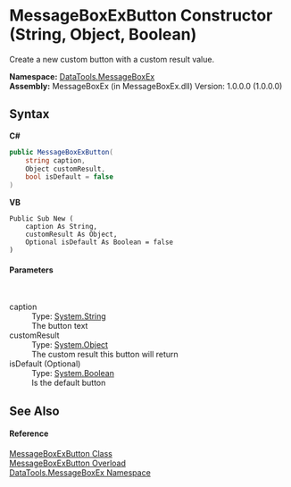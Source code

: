 # MessageBoxExButton Constructor (String, Object, Boolean)
 

Create a new custom button with a custom result value.

**Namespace:**&nbsp;<a href="N_DataTools_MessageBoxEx.md">DataTools.MessageBoxEx</a><br />**Assembly:**&nbsp;MessageBoxEx (in MessageBoxEx.dll) Version: 1.0.0.0 (1.0.0.0)

## Syntax

**C#**<br />
``` C#
public MessageBoxExButton(
	string caption,
	Object customResult,
	bool isDefault = false
)
```

**VB**<br />
``` VB
Public Sub New ( 
	caption As String,
	customResult As Object,
	Optional isDefault As Boolean = false
)
```


#### Parameters
&nbsp;<dl><dt>caption</dt><dd>Type: <a href="https://docs.microsoft.com/dotnet/api/system.string" target="_blank">System.String</a><br />The button text</dd><dt>customResult</dt><dd>Type: <a href="https://docs.microsoft.com/dotnet/api/system.object" target="_blank">System.Object</a><br />The custom result this button will return</dd><dt>isDefault (Optional)</dt><dd>Type: <a href="https://docs.microsoft.com/dotnet/api/system.boolean" target="_blank">System.Boolean</a><br />Is the default button</dd></dl>

## See Also


#### Reference
<a href="T_DataTools_MessageBoxEx_MessageBoxExButton.md">MessageBoxExButton Class</a><br /><a href="Overload_DataTools_MessageBoxEx_MessageBoxExButton__ctor.md">MessageBoxExButton Overload</a><br /><a href="N_DataTools_MessageBoxEx.md">DataTools.MessageBoxEx Namespace</a><br />